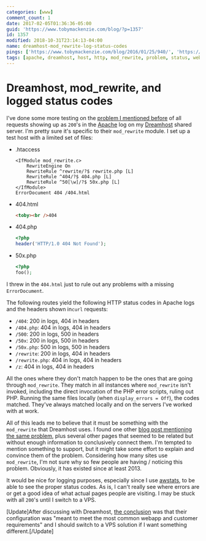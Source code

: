 ```yaml
---
categories: [www]
comment_count: 1
date: 2017-02-05T01:36:36-05:00
guid: 'https://www.tobymackenzie.com/blog/?p=1357'
id: 1357
modified: 2018-10-31T23:14:13-04:00
name: dreamhost-mod_rewrite-log-status-codes
pings: ['https://www.tobymackenzie.com/blog/2016/01/25/940/', 'https://www.hyperborea.org/journal/2013/05/missing-404-log/']
tags: [apache, dreamhost, host, http, mod_rewrite, problem, status, web]
---
```


Dreamhost, mod_rewrite, and logged status codes
===============================================

I've done some more testing on the [problem I mentioned before](https://www.tobymackenzie.com/blog/2016/01/25/940/) of all requests showing up as `200`'s in the [Apache](https://httpd.apache.org/) log on my [Dreamhost](http://dreamhost.com/) shared server.  I'm pretty sure it's specific to their `mod_rewrite` module.<!--more-->  I set up a test host with a limited set of files:

- .htaccess

	```
	<IfModule mod_rewrite.c>
		RewriteEngine On
		RewriteRule ^rewrite/?$ rewrite.php [L]
		RewriteRule ^404/?$ 404.php [L]
		RewriteRule ^50[\w]/?$ 50x.php [L]
	</IfModule>
	ErrorDocument 404 /404.html
	```
- 404.html

	``` html
	<toby><br />404
	```
- 404.php

	``` php
	<?php
	header('HTTP/1.0 404 Not Found');
	```
- 50x.php

	``` php
	<?php
	foo();
	```

I threw in the `404.html` just to rule out any problems with a missing `ErrorDocument`.

The following routes yield the following HTTP status codes in Apache logs and the headers shown in`curl` requests:

- `/404`: 200 in logs, 404 in headers
- `/404.php`: 404 in logs, 404 in headers
- `/500`: 200 in logs, 500 in headers
- `/50x`: 200 in logs, 500 in headers
- `/50x.php`: 500 in logs, 500 in headers
- `/rewrite`: 200 in logs, 404 in headers
- `/rewrite.php`: 404 in logs, 404 in headers
- `/z`: 404 in logs, 404 in headers

All the ones where they don't match happen to be the ones that are going through `mod_rewrite`.  They match in all instances where `mod_rewrite` isn't invoked, including the direct invocation of the PHP error scripts, ruling out PHP.  Running the same files locally (when `display_errors = Off`), the codes matched.  They've always matched locally and on the servers I've worked with at work.

All of this leads me to believe that it must be something with the `mod_rewrite` that Dreamhost uses.  I found one other [blog post mentioning the same problem](https://www.hyperborea.org/journal/2013/05/missing-404-log/), plus several other pages that seemed to be related but without enough information to conclusively connect them.  I'm tempted to mention something to support, but it might take some effort to explain and convince them of the problem. Considering how many sites use `mod_rewrite`, I'm not sure why so few people are having / noticing this problem.  Obviously, it has existed since at least 2013.

It would be nice for logging purposes, especially since I use [awstats](http://www.awstats.org/), to be able to see the proper status codes.  As is, I can't really see where errors are or get a good idea of what actual pages people are visiting.  I may be stuck with all `200`'s until I switch to a VPS.

[Update]After discussing with Dreamhost, [the conclusion](/content/blog/2017/02/25/dreamhost-200-status-log-conclusion.md) was that their configuration was "meant to meet the most common webapp and customer requirements" and I should switch to a VPS solution if I want something different.[/Update]
